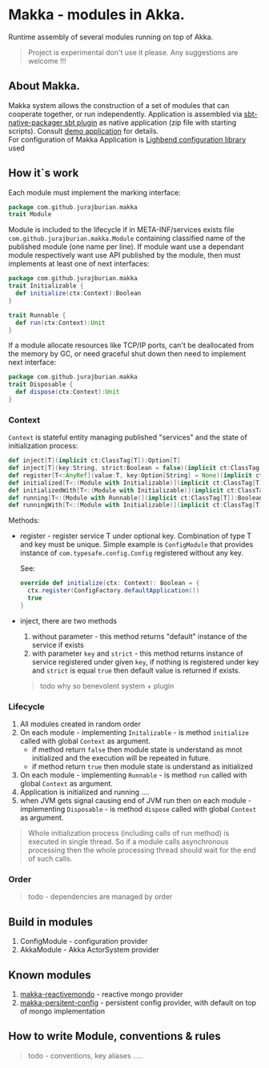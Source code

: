 # Makka - modules in Akka.
Runtime assembly of several modules running on top of Akka.
>Project is experimental don't use it please. Any suggestions are welcome !!!

## About Makka.
Makka system allows the construction of a set of modules that can cooperate together, or run independently.
Application is assembled via [sbt-native-packager sbt plugin](https://github.com/sbt/sbt-native-packager)
as native application (zip file with starting scripts). Consult [demo application](https://github.com/JurajBurian/makka-demo) for details.<br/>
For configuration of Makka Application is [Lighbend configuration library](https://github.com/typesafehub/config) used
## How it`s work
Each module must implement the marking interface:
```Scala
package com.github.jurajburian.makka
trait Module
```
Module is included to the lifecycle if in META-INF/services exists file `com.github.jurajburian.makka.Module` 
containing classified name of the published module (one name per line).
If module want use a dependant module respectively want use API published by the module, then must implements
at least one of next interfaces:
```Scala
package com.github.jurajburian.makka
trait Initializable {
  def initialize(ctx:Context):Boolean
}

trait Runnable {
  def run(ctx:Context):Unit
}
```
If a module allocate resources like TCP/IP ports, can't be deallocated from the memory by GC,
 or need graceful shut down then need to implement next interface:
```Scala
package com.github.jurajburian.makka
trait Disposable {
  def dispose(ctx:Context):Unit
}
```
### Context
`Context` is stateful entity managing published "services" and the state of initialization process:
```Scala
def inject[T](implicit ct:ClassTag[T]):Option[T]
def inject[T](key:String, strict:Boolean = false)(implicit ct:ClassTag[T]):Option[T]
def register[T<:AnyRef](value:T, key:Option[String] = None)(implicit ct:ClassTag[T])
def initialized[T<:(Module with Initializable)](implicit ct:ClassTag[T]):Boolean
def initializedWith[T<:(Module with Initializable)](implicit ct:ClassTag[T]):With
def running[T<:(Module with Runnable)](implicit ct:ClassTag[T]):Boolean
def runningWith[T<:(Module with Initializable)](implicit ct:ClassTag[T]):With
```
Methods:
* register - register service T under optional key. Combination of type T and key must be unique.
Simple example is `ConfigModule` that provides instance of `com.typesafe.config.Config` registered without any key.

	See:
	```Scala
	override def initialize(ctx: Context): Boolean = {
	  ctx.register(ConfigFactory.defaultApplication())
	  true
	}
	```
* inject, there are two methods
	1. without parameter - this method returns "default" instance of the service if exists
	2. with parameter `key` and `strict` - this method returns instance of service registered under given `key`,
	if nothing is registered under key and `strict` is equal `true` then default value is returned if exists.
	> todo why so benevolent system + plugin

### Lifecycle
1. All modules created in random order
2. On each module - implementing `Initalizable` - is method `initialize` called with global `Context` as argument.
	* if method return `false` then module state is understand as mnot initialized and the execution will be repeated in future.
	* if method return `true` then module state is understand as initialized
3. On each module - implementing `Runnable` - is method `run` called with global `Context` as argument.
4. Application is initialized and running ....
5. when JVM gets signal causing end of JVM run then on each module - implementing `Disposable` -
is method `dispose` called with global `Context` as argument.

> Whole initialization process (including calls of run method) is executed in single thread.
 So if a module calls asynchronous processing then the whole processing thread should wait for the end of such calls.

### Order
>todo - dependencies are managed by order

## Build in modules
1. ConfigModule - configuration provider
2. AkkaModule - Akka ActorSystem provider
## Known modules
1. [makka-reactivemondo](https://github.com/JurajBurian/makka-reactivemondo) - reactive mongo provider
2. [makka-persitent-config](https://github.com/JurajBurian/makka-persistent-config) - persistent config provider, with default on top of mongo implementation

## How to write Module, conventions & rules
>todo - conventions, key aliases .....
   


